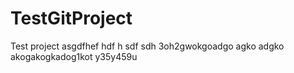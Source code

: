 # TestGitProject
Test project 
asgdfhef
hdf
h
sdf
sdh
3oh2gwokgoadgo
agko
adgko
akogakogkadog1kot
y35y459u

